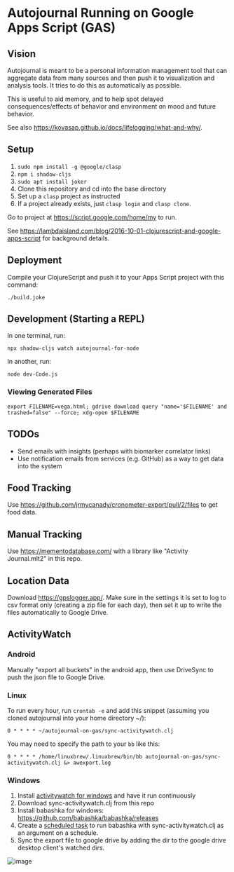 # Autojournal Running on Google Apps Script (GAS)

## Vision

Autojournal is meant to be a personal information management tool that can aggregate data from many sources and then push it to visualization and analysis tools.
It tries to do this as automatically as possible.

This is useful to aid memory, and to help spot delayed consequences/effects of behavior and environment on mood and future behavior.

See also https://kovasap.github.io/docs/lifelogging/what-and-why/.

## Setup

  1. `sudo npm install -g @google/clasp`
  1. `npm i shadow-cljs`
  1. `sudo apt install joker`
  1. Clone this repository and cd into the base directory
  1. Set up a `clasp` project as instructed
  1. If a project already exists, just `clasp login` and `clasp clone`.

Go to project at https://script.google.com/home/my to run.

See https://lambdaisland.com/blog/2016-10-01-clojurescript-and-google-apps-script for background details.

## Deployment 

Compile your ClojureScript and push it to your Apps Script project with this
command:

```
./build.joke
```

## Development (Starting a REPL)

In one terminal, run:

```
npx shadow-cljs watch autojournal-for-node
```

In another, run:

```
node dev-Code.js
```

### Viewing Generated Files

```
export FILENAME=vega.html; gdrive download query "name='$FILENAME' and trashed=false" --force; xdg-open $FILENAME
```

## TODOs

 - Send emails with insights (perhaps with biomarker correlator links)
 - Use notification emails from services (e.g. GitHub) as a way to get data into
 the system

## Food Tracking

Use https://github.com/jrmycanady/cronometer-export/pull/2/files to get food
data.

## Manual Tracking

Use https://mementodatabase.com/ with a library like "Activity Journal.mlt2" in
this repo.

## Location Data

Download https://gpslogger.app/.
Make sure in the settings it is set to log to csv format only (creating a zip
file for each day), then set it up to write the files automatically to Google
Drive.

## ActivityWatch

### Android

Manually "export all buckets" in the android app, then use DriveSync to push the json file to Google Drive.

### Linux

To run every hour, run `crontab -e` and add this snippet (assuming you cloned
autojournal into your home directory ~/):

```
0 * * * * ~/autojournal-on-gas/sync-activitywatch.clj
```

You may need to specify the path to your `bb` like this:

```
0 * * * * /home/linuxbrew/.linuxbrew/bin/bb autojournal-on-gas/sync-activitywatch.clj &> awexport.log
```

### Windows

1. Install [activitywatch for windows](https://activitywatch.net/) and have it run continuously
2. Download sync-activitywatch.clj from this repo
3. Install babashka for windows: https://github.com/babashka/babashka/releases
4. Create a [scheduled task](https://stackoverflow.com/a/21502661) to run babashka with sync-activitywatch.clj as an argument on a schedule.
5. Sync the export file to google drive by adding the dir to the google drive desktop client's watched dirs.

![image](https://github.com/kovasap/autojournal-on-gas/assets/8763010/fc76b903-6095-425f-8f9d-a0b2a240b862)

